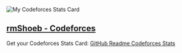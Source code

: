 ![My Codeforces Stats Card](https://codeforces-stats-api.herokuapp.com/stats?username=rmShoeb&theme=2)
## [rmShoeb - Codeforces](https://codeforces.com/profile/rmShoeb)



Get your Codeforces Stats Card: [GitHub Readme Codeforces Stats](https://github.com/wweverma1/github-readme-codeforces-stats)